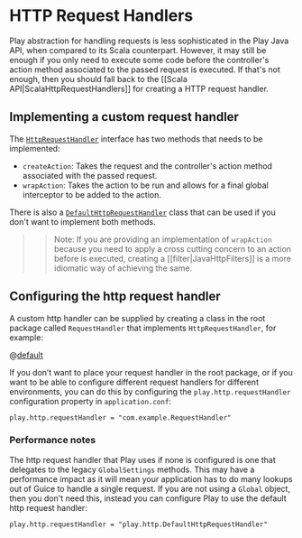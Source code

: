 <!--- Copyright (C) 2009-2015 Typesafe Inc. <http://www.typesafe.com> -->
# HTTP Request Handlers

Play abstraction for handling requests is less sophisticated in the Play Java API, when compared to its Scala counterpart. However, it may still be enough if you only need to execute some code before the controller's action method associated to the passed request is executed. If that's not enough, then you should fall back to the [[Scala API|ScalaHttpRequestHandlers]] for creating a HTTP request handler.

## Implementing a custom request handler

The [`HttpRequestHandler`](api/java/play/http/HttpRequestHandler.html) interface has two methods that needs to be implemented: 

* `createAction`: Takes the request and the controller's action method associated with the passed request.
*  `wrapAction`: Takes the action to be run and allows for a final global interceptor to be added to the action.

There is also a [`DefaultHttpRequestHandler`](api/java/play/http/DefaultHttpRequestHandler.html) class that can be used if you don't want to implement both methods.

>> Note: If you are providing an implementation of `wrapAction` because you need to apply a cross cutting concern to an action before is executed, creating a [[filter|JavaHttpFilters]] is a more idiomatic way of achieving the same.

## Configuring the http request handler

A custom http handler can be supplied by creating a class in the root package called `RequestHandler` that implements `HttpRequestHandler`, for example:

@[default](code/javaguide/RequestHandler.java)

If you don’t want to place your request handler in the root package, or if you want to be able to configure different request handlers for different environments, you can do this by configuring the `play.http.requestHandler` configuration property in `application.conf`:

    play.http.requestHandler = "com.example.RequestHandler"
    
### Performance notes

The http request handler that Play uses if none is configured is one that delegates to the legacy `GlobalSettings` methods.  This may have a performance impact as it will mean your application has to do many lookups out of Guice to handle a single request.  If you are not using a `Global` object, then you don't need this, instead you can configure Play to use the default http request handler:

    play.http.requestHandler = "play.http.DefaultHttpRequestHandler"
